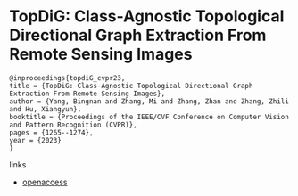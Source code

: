 # TopDiG: Class-Agnostic Topological Directional Graph Extraction From Remote Sensing Images

```
@inproceedings{topdiG_cvpr23,
title = {TopDiG: Class-Agnostic Topological Directional Graph Extraction From Remote Sensing Images},
author = {Yang, Bingnan and Zhang, Mi and Zhang, Zhan and Zhang, Zhili and Hu, Xiangyun},
booktitle = {Proceedings of the IEEE/CVF Conference on Computer Vision and Pattern Recognition (CVPR)},
pages = {1265--1274},
year = {2023}
}
```

links
- [openaccess](http://openaccess.thecvf.com//content/CVPR2023/html/Yang_TopDiG_Class-Agnostic_Topological_Directional_Graph_Extraction_From_Remote_Sensing_Images_CVPR_2023_paper.html)
